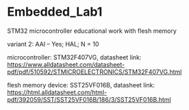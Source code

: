 # Embedded_Lab1
STM32 microcontroller educational work with flesh memory

variant 2: AAI – Yes; HAL; N = 10

microcontroller: STM32F407VG,
datasheet link: https://www.alldatasheet.com/datasheet-pdf/pdf/510592/STMICROELECTRONICS/STM32F407VG.html

flesh memory device: SST25VF016B, 
datasheet link: https://html.alldatasheet.com/html-pdf/392059/SST/SST25VF016B/186/3/SST25VF016B.html

